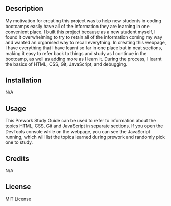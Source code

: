# <Prework Study Guide Webpage>

## Description

My motivation for creating this project was to help new students in coding bootcamps easily have all of the information they are learning in one convenient place. I built this project because as a new student myself, I found it overwhelming to try to retain all of the information coming my way and wanted an organised way to recall everything. In creating this webpage, I have everything that I have learnt so far in one place but in neat sections, making it easy to refer back to things and study as I continue in the bootcamp, as well as adding more as I learn it. During the process, I learnt the basics of HTML, CSS, Git, JavaScript, and debugging.

## Installation

N/A

## Usage

This Prework Study Guide can be used to refer to information about the topics HTML, CSS, Git and JavaScript in separate sections. If you open the DevTools console while on the webpage, you can see the JavaScript running, which will list the topics learned during prework and randomly pick one to study.

## Credits

N/A

## License

MIT License